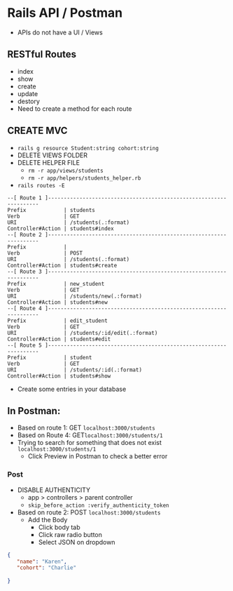 # Rails API / Postman

- APIs do not have a UI / Views

## RESTful Routes

- index
- show
- create
- update
- destory
- Need to create a method for each route

## CREATE MVC

- `rails g resource Student:string cohort:string`
- DELETE VIEWS FOLDER
- DELETE HELPER FILE
    - `rm -r app/views/students`
    - `rm -r app/helpers/students_helper.rb`
- `rails routes -E`
```
--[ Route 1 ]-------------------------------------------------------------------
Prefix            | students
Verb              | GET
URI               | /students(.:format)
Controller#Action | students#index
--[ Route 2 ]-------------------------------------------------------------------
Prefix            | 
Verb              | POST
URI               | /students(.:format)
Controller#Action | students#create
--[ Route 3 ]-------------------------------------------------------------------
Prefix            | new_student
Verb              | GET
URI               | /students/new(.:format)
Controller#Action | students#new
--[ Route 4 ]-------------------------------------------------------------------
Prefix            | edit_student
Verb              | GET
URI               | /students/:id/edit(.:format)
Controller#Action | students#edit
--[ Route 5 ]-------------------------------------------------------------------
Prefix            | student
Verb              | GET
URI               | /students/:id(.:format)
Controller#Action | students#show
```
- Create some entries in your database

## In Postman:
- Based on route 1: GET `localhost:3000/students`
- Based on Route 4: GET`localhost:3000/students/1`
- Trying to search for something that does not exist `localhost:3000/students/1`
    - Click Preview in Postman to check a better error


### Post

- DISABLE AUTHENTICITY
    - app > controllers > parent controller
    - `skip_before_action :verify_authenticity_token`
- Based on route 2: POST `localhost:3000/students`
    - Add the Body
        - Click body tab
        - Click raw radio button
        - Select JSON on dropdown

```json
{
   "name": "Karen",
   "cohort": "Charlie"
    
}
```
